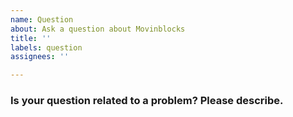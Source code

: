 ```yaml
---
name: Question
about: Ask a question about Movinblocks
title: ''
labels: question
assignees: ''

---
```


### Is your question related to a problem? Please describe.

